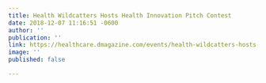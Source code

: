 ```yaml
---
title: Health Wildcatters Hosts Health Innovation Pitch Contest
date: 2018-12-07 11:16:51 -0600
author: ''
publication: ''
link: https://healthcare.dmagazine.com/events/health-wildcatters-hosts-health-innovation-pitch-contest/?utm_campaign=Morning%20Rounds%20Nurture&utm_source=hs_email&utm_medium=email&utm_content=50828673&_hsenc=p2ANqtz--bGJpNruv0F6rXr6IEbhyQHLWqV4xYsH8yr6iLmgvgDNT
image: ''
published: false

---
```

